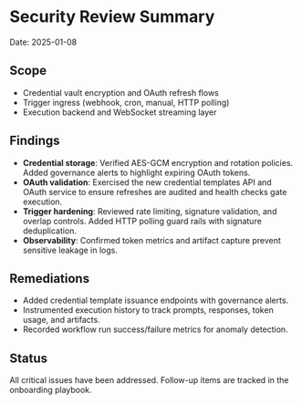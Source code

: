 # Security Review Summary

Date: 2025-01-08

## Scope
- Credential vault encryption and OAuth refresh flows
- Trigger ingress (webhook, cron, manual, HTTP polling)
- Execution backend and WebSocket streaming layer

## Findings
- **Credential storage**: Verified AES-GCM encryption and rotation policies. Added governance alerts to highlight expiring OAuth tokens.
- **OAuth validation**: Exercised the new credential templates API and OAuth service to ensure refreshes are audited and health checks gate execution.
- **Trigger hardening**: Reviewed rate limiting, signature validation, and overlap controls. Added HTTP polling guard rails with signature deduplication.
- **Observability**: Confirmed token metrics and artifact capture prevent sensitive leakage in logs.

## Remediations
- Added credential template issuance endpoints with governance alerts.
- Instrumented execution history to track prompts, responses, token usage, and artifacts.
- Recorded workflow run success/failure metrics for anomaly detection.

## Status
All critical issues have been addressed. Follow-up items are tracked in the onboarding playbook.
